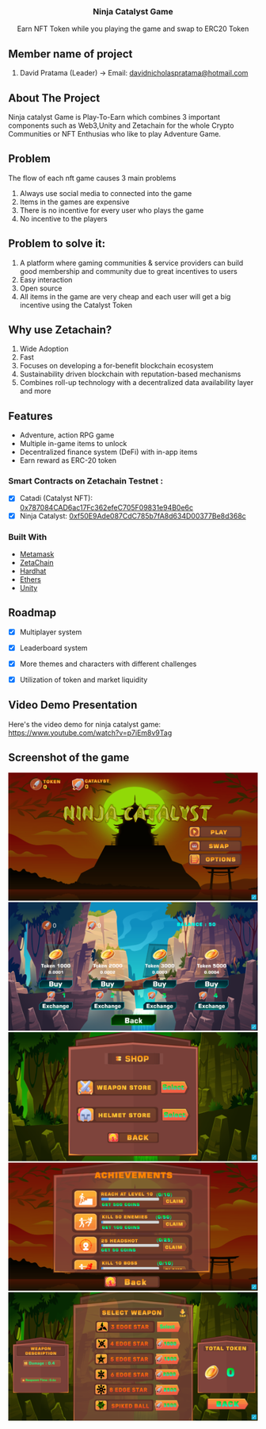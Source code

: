 
<br/>
<div align="center">

<h3 align="center">Ninja Catalyst Game </h3>
<p align="center">
Earn NFT Token while you playing the game and swap to ERC20 Token


  


</p>
</div>

## Member name of project
1. David Pratama (Leader) -> Email: davidnicholaspratama@hotmail.com
## About The Project

Ninja catalyst Game is Play-To-Earn which combines 3 important components such as Web3,Unity and Zetachain for the whole Crypto Communities or NFT Enthusias who like to play Adventure Game.

## Problem
The  flow of each nft game causes 3 main problems
1. Always use social media to connected into the game
2. Items in the games are expensive
3. There is no incentive for every user who plays the game
3. No incentive to the players

## Problem to solve it:
1. A platform where gaming communities & service providers can build good membership and community due to great incentives to users
2. Easy interaction
3. Open source
4. All items in the game are very cheap and each user will get a big incentive using the Catalyst Token

## Why use Zetachain?
1. Wide Adoption
2. Fast
3. Focuses on developing a for-benefit blockchain ecosystem
4. Sustainability driven blockchain with reputation-based mechanisms
5. Combines roll-up technology with a decentralized data availability layer and more

## Features
* Adventure, action RPG game
* Multiple in-game items to unlock
* Decentralized finance system (DeFi) with in-app items
* Earn reward as ERC-20 token

### Smart Contracts on Zetachain Testnet : 
- [x] Catadi (Catalyst NFT): [0x787084CAD6ac17Fc362efeC705F09831e94B0e6c](https://explorer.zetachain.com/address/0x787084CAD6ac17Fc362efeC705F09831e94B0e6c)
- [x] Ninja Catalyst:  [0xf50E9Ade087CdC785b7fA8d634D00377Be8d368c](https://explorer.zetachain.com/address/0xf50E9Ade087CdC785b7fA8d634D00377Be8d368c)
### Built With

- [Metamask](https://metamask.io/)
- [ZetaChain](https://www.zetachain.com/)
- [Hardhat](https://hardhat.org/)
- [Ethers](https://docs.ethers.org/v5/getting-started/)
- [Unity](https://unity.com/)
## Roadmap

- [x] Multiplayer system
- [x] Leaderboard system
- [x] More themes and characters with different challenges
- [x] Utilization of token and market liquidity


## Video Demo Presentation
Here's the video demo for ninja catalyst game: https://www.youtube.com/watch?v=p7iEm8v9Tag

## Screenshot of the game
<img src="https://github.com/daviddprtma/NinjaCatalystGame/blob/main/Prof/p1.png">
<img src="https://github.com/daviddprtma/NinjaCatalystGame/blob/main/Prof/p2.png">
<img src="https://github.com/daviddprtma/NinjaCatalystGame/blob/main/Prof/p3.png">
<img src="https://github.com/daviddprtma/NinjaCatalystGame/blob/main/Prof/p4.png">
<img src="https://github.com/daviddprtma/NinjaCatalystGame/blob/main/Prof/p5.png">
